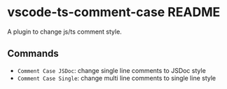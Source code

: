 # vscode-ts-comment-case README

A plugin to change js/ts comment style.

## Commands

- `Comment Case JSDoc`: change single line comments to JSDoc style
- `Comment Case Single`: change multi line comments to single line style
